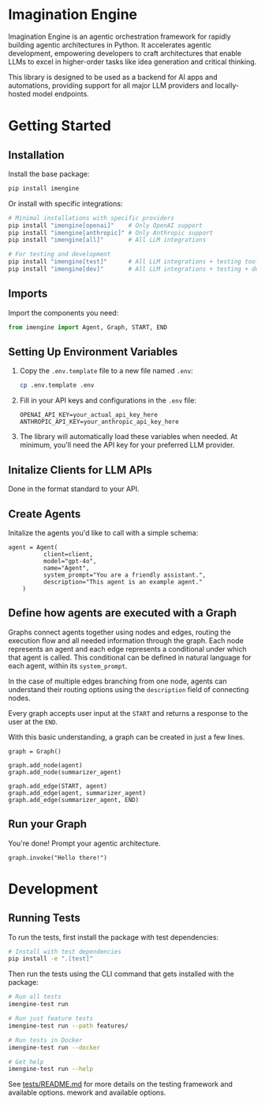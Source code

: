 # Imagination Engine
Imagination Engine is an agentic orchestration framework for rapidly building agentic architectures in Python. It accelerates agentic development, empowering developers to craft architectures that enable LLMs to excel in higher-order tasks like idea generation and critical thinking.

This library is designed to be used as a backend for AI apps and automations, providing support for all major LLM providers and locally-hosted model endpoints.

# Getting Started
## Installation

Install the base package:
```bash
pip install imengine
```

Or install with specific integrations:
```bash
# Minimal installations with specific providers
pip install "imengine[openai]"    # Only OpenAI support
pip install "imengine[anthropic]" # Only Anthropic support
pip install "imengine[all]"       # All LLM integrations

# For testing and development
pip install "imengine[test]"      # All LLM integrations + testing tools
pip install "imengine[dev]"       # All LLM integrations + testing + dev tools
```

## Imports
Import the components you need:
```python
from imengine import Agent, Graph, START, END
```

## Setting Up Environment Variables
1. Copy the `.env.template` file to a new file named `.env`:
   ```bash
   cp .env.template .env
   ```

2. Fill in your API keys and configurations in the `.env` file:
   ```
   OPENAI_API_KEY=your_actual_api_key_here
   ANTHROPIC_API_KEY=your_anthropic_api_key_here
   ```

3. The library will automatically load these variables when needed. At minimum, you'll need the API key for your preferred LLM provider.

## Initalize Clients for LLM APIs
Done in the format standard to your API.

## Create Agents
Initalize the agents you'd like to call with a simple schema:
```
agent = Agent(
          client=client, 
          model="gpt-4o", 
          name="Agent", 
          system_prompt="You are a friendly assistant.",
          description="This agent is an example agent."
    )
```

## Define how agents are executed with a Graph
Graphs connect agents together using nodes and edges, routing the execution flow and all needed information through the graph. Each node represents an agent and each edge represents a conditional under which that agent is called. This conditional can be defined in natural language for each agent, within its `system_prompt`. 

In the case of multiple edges branching from one node, agents can understand their routing options using the `description` field of connecting nodes.

Every graph accepts user input at the `START` and returns a response to the user at the `END`.

With this basic understanding, a graph can be created in just a few lines.
```
graph = Graph()

graph.add_node(agent)
graph.add_node(summarizer_agent)

graph.add_edge(START, agent)
graph.add_edge(agent, summarizer_agent)
graph.add_edge(summarizer_agent, END)
```

## Run your Graph
You're done! Prompt your agentic architecture.
```
graph.invoke("Hello there!")
```

# Development
## Running Tests

To run the tests, first install the package with test dependencies:

```bash
# Install with test dependencies
pip install -e ".[test]"
```

Then run the tests using the CLI command that gets installed with the package:

```bash
# Run all tests
imengine-test run

# Run just feature tests
imengine-test run --path features/

# Run tests in Docker
imengine-test run --docker

# Get help
imengine-test run --help
```

See [tests/README.md](tests/README.md) for more details on the testing framework and available options.
mework and available options.
